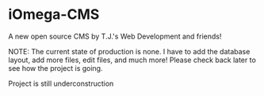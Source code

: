 iOmega-CMS
==========

A new open source CMS by T.J.'s Web Development and friends!

NOTE: The current state of production is none. I have to add the database layout, add more files, edit files, and much more! Please check back later to see how the project is going.

Project is still underconstruction